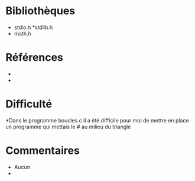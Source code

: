 # Bibliothèques
* stdio.h
*stdlib.h
* math.h

# Références
*
*

# Difficulté
*Dans le programme boucles.c il a été difficile pour moi de mettre en place un programme qui mettais le # au milieu du triangle

# Commentaires
* Aucun
* 

